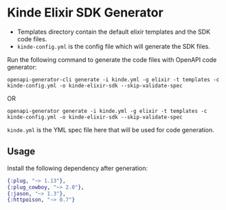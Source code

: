 # Kinde Elixir SDK Generator

- Templates directory contain the default elixir templates and the SDK code files.
- `kinde-config.yml` is the config file which will generate the SDK files.

Run the following command to generate the code files with OpenAPI code generator:
```ssh
openapi-generator-cli generate -i kinde.yml -g elixir -t templates -c kinde-config.yml -o kinde-elixir-sdk --skip-validate-spec
```
OR 
```ssh
openapi-generator generate -i kinde.yml -g elixir -t templates -c kinde-config.yml -o kinde-elixir-sdk --skip-validate-spec
```

`kinde.yml` is the YML spec file here that will be used for code generation.

## Usage

Install the following dependency after generation:

```elixir
{:plug, "~> 1.13"},
{:plug_cowboy, "~> 2.0"},
{:jason, "~> 1.3"},
{:httpoison, "~> 0.7"}
```